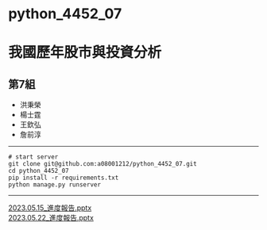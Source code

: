 # python_4452_07
# 我國歷年股市與投資分析
## 第7組
* 洪秉榮
* 楊士霆
* 王欽弘
* 詹前淳
<hr>

[//]: # (<pre>* Start)

[//]: # ()
[//]: # (cd..)

[//]: # ()
[//]: # (venv/Scripts/activate)

[//]: # ()
[//]: # (cd .\python_4452_07)

[//]: # ()
[//]: # (python .\manage.py runserver)

[//]: # ()
[//]: # (</pre>)
```shell
# start server
git clone git@github.com:a08001212/python_4452_07.git
cd python_4452_07
pip install -r requirements.txt
python manage.py runserver
```

<hr>
<a href = "https://docs.google.com/presentation/d/1OEBRdMucaJTpdA3fvYH1YB97jrlw4BZLTMsOxadRy3E/edit#slide=id.g147233e3494_0_7
">2023.05.15_進度報告.pptx</a>
<br>
<a href = "https://docs.google.com/presentation/d/11Hu3FEAAcgZ031rCi1h3TkmLmmq4_kpHSlPBdUFNSDM/edit#slide=id.g2252a14ad3a_0_100
">2023.05.22_進度報告.pptx</a>